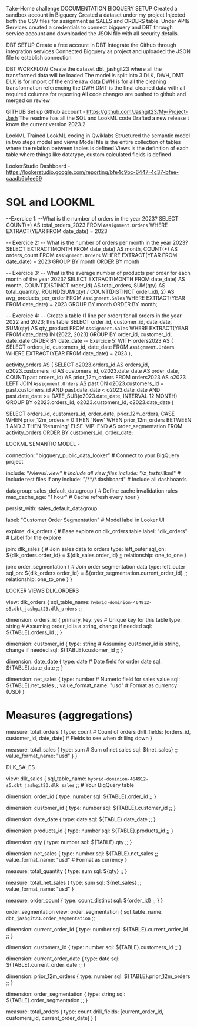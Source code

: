 Take-Home challenge
DOCUMENTATION
BIGQUERY SETUP
Created a sandbox account in Bigquery 
Created a dataset under my project
Injected both the CSV files for assignment as SALES and ORDERS table.
Under API& Services created a credentials  to connect bigquery and DBT through service account and downloaded the JSON file with all security details.

DBT SETUP
Create a free account in DBT
Integrate the Github through integration services
Connected Bigquery as project and uploaded the JSON file to establish connection

DBT WORKFLOW
Create the dataset dbt_jashgit23 where all the transformed data will be loaded
The model is split into 3 DLK, DWH, DMT
DLK is for import of the entire raw data
DWH is for all the cleaning transformation referencing the DWH
DMT is the final cleaned data with all required columns for reporting
All code changes are pushed to github and merged on review

GITHUB
Set up Github account -  https://github.com/Jashgit23/My-Project-Jash
The readme has all the SQL and LookML code
Drafted a new release t know the current version 2023.2


LookML
Trained LookML coding in Qwiklabs
Structured the semantic model in two steps model and views
Model file is the entire collection of tables where the relation between tables is defined
Views is the definition of each table where things like datatype, custom calculated fields is defined

LookerStudio Dashboard -
https://lookerstudio.google.com/reporting/bfe4c9bc-6447-4c37-bfee-caadb6b1ee69




# SQL and LOOKML

--Exercice 1:
--What is the number of orders in the year 2023?
SELECT COUNT(*) AS total_orders_2023
FROM `Assignment.Orders`
WHERE EXTRACT(YEAR FROM date_date) = 2023




-- Exercice 2:
-- What is the number of orders per month in the year 2023?
SELECT
  EXTRACT(MONTH FROM date_date) AS month,
  COUNT(*) AS orders_count
FROM `Assignment.Orders`
WHERE EXTRACT(YEAR FROM date_date) = 2023
GROUP BY month
ORDER BY month


-- Exercice 3:
-- What is the average number of products per order for each month of the year 2023?
SELECT
  EXTRACT(MONTH FROM date_date) AS month,
  COUNT(DISTINCT order_id) AS total_orders,
  SUM(qty) AS total_quantity,
  ROUND(SUM(qty) / COUNT(DISTINCT order_id), 2) AS avg_products_per_order
FROM `Assignment.Sales`
WHERE EXTRACT(YEAR FROM date_date) = 2023
GROUP BY month
ORDER BY month;




-- Exercice 4:
-- Create a table (1 line per order) for all orders in the year 2022 and 2023; this table
SELECT
  order_id,
  customer_id,
  date_date,
  SUM(qty) AS qty_product
FROM `Assignment.Sales`
WHERE EXTRACT(YEAR FROM date_date) IN (2022, 2023)
GROUP BY order_id, customer_id, date_date
ORDER BY date_date
-- Exercice 5:
WITH orders2023 AS (
  SELECT
    orders_id,
    customers_id,
    date_date
  FROM `Assignment.Orders`
  WHERE EXTRACT(YEAR FROM date_date) = 2023
),


activity_orders AS (
  SELECT
    o2023.orders_id AS orders_id,
    o2023.customers_id AS customers_id,
    o2023.date_date AS order_date,
    COUNT(past.orders_id) AS prior_12m_orders
  FROM orders2023 AS o2023
  LEFT JOIN `Assignment.Orders` AS past
    ON o2023.customers_id = past.customers_id
    AND past.date_date < o2023.date_date
    AND past.date_date >= DATE_SUB(o2023.date_date, INTERVAL 12 MONTH)
  GROUP BY o2023.orders_id, o2023.customers_id, o2023.date_date
)


SELECT
  orders_id,
  customers_id,
  order_date,
  prior_12m_orders,
  CASE
    WHEN prior_12m_orders = 0 THEN 'New'
    WHEN prior_12m_orders BETWEEN 1 AND 3 THEN 'Returning'
    ELSE 'VIP'
  END AS order_segmentation
FROM activity_orders
ORDER BY customers_id, order_date;









LOOKML SEMANTIC MODEL -

connection: "bigquery_public_data_looker"  # Connect to your BigQuery project

include: "/views/*.view"                    # Include all view files
include: "/z_tests/*.lkml"                  # Include test files if any
include: "/**/*.dashboard"                   # Include all dashboards

datagroup: sales_default_datagroup {        # Define cache invalidation rules
  max_cache_age: "1 hour"                    # Cache refresh every hour
}

persist_with: sales_default_datagroup        

label: "Customer Order Segmentation"         # Model label in Looker UI

explore: dlk_orders {                         # Base explore on dlk_orders table
  label: "dlk_orders"                         # Label for the explore

  join: dlk_sales {                           # Join sales data to orders
    type: left_outer
    sql_on: ${dlk_orders.order_id} = ${dlk_sales.order_id} ;;
    relationship: one_to_one
  }

  join: order_segmentation {                  # Join order segmentation data
    type: left_outer
    sql_on: ${dlk_orders.order_id} = ${order_segmentation.current_order_id} ;;
    relationship: one_to_one
  }
}




LOOKER VIEWS
DLK_ORDERS 

view: dlk_orders {
  sql_table_name: `hybrid-dominion-464912-s5.dbt_jashgit23.dlk_orders` ;;  
 
  dimension: orders_id {
    primary_key: yes                    # Unique key for this table
    type: string                       # Assuming order_id is a string, change if needed
    sql: ${TABLE}.orders_id ;;
  }

  dimension: customer_id {
    type: string                       # Assuming customer_id is string, change if needed
    sql: ${TABLE}.customer_id ;;
  }

  dimension: date_date {
    type: date                        # Date field for order date
    sql: ${TABLE}.date_date ;;
  }

  dimension: net_sales {
    type: number                      # Numeric field for sales value
    sql: ${TABLE}.net_sales ;;
    value_format_name: "usd"          # Format as currency (USD)
  }

  # Measures (aggregations)
  measure: total_orders {
    type: count                      # Count of orders
    drill_fields: [orders_id, customer_id, date_date]   # Fields to see when drilling down
  }

  measure: total_sales {
    type: sum                       # Sum of net sales
    sql: ${net_sales} ;;
    value_format_name: "usd"
  }
}

DLK_SALES


view: dlk_sales {
  sql_table_name: `hybrid-dominion-464912-s5.dbt_jashgit23.dlk_sales` ;;  # Your BigQuery table

  dimension: order_id {
    type: number
    sql: ${TABLE}.order_id ;;
  }

  dimension: customer_id {
    type: number
    sql: ${TABLE}.customer_id ;;
  }

  dimension: date_date {
    type: date
    sql: ${TABLE}.date_date ;;
  }

  dimension: products_id {
    type: number
    sql: ${TABLE}.products_id ;;
  }

  dimension: qty {
    type: number
    sql: ${TABLE}.qty ;;
  }

  dimension: net_sales {
    type: number
    sql: ${TABLE}.net_sales ;;
    value_format_name: "usd"  # Format as currency
  }

  measure: total_quantity {
    type: sum
    sql: ${qty} ;;
  }

  measure: total_net_sales {
    type: sum
    sql: ${net_sales} ;;
    value_format_name: "usd"
  }

  measure: order_count {
    type: count_distinct
    sql: ${order_id} ;;
  }
}

order_segmentation
view: order_segmentation {
  sql_table_name: `dbt_jashgit23.order_segmentation` ;;

  dimension: current_order_id {
    type: number
    sql: ${TABLE}.current_order_id ;;
  }

  dimension: customers_id {
    type: number
    sql: ${TABLE}.customers_id ;;
  }

  dimension: current_order_date {
    type: date
    sql: ${TABLE}.current_order_date ;;
  }

  dimension: prior_12m_orders {
    type: number
    sql: ${TABLE}.prior_12m_orders ;;
  }

  dimension: order_segmentation {
    type: string
    sql: ${TABLE}.order_segmentation ;;
  }

  measure: total_orders {
    type: count
    drill_fields: [current_order_id, customers_id, current_order_date]
  }
}

